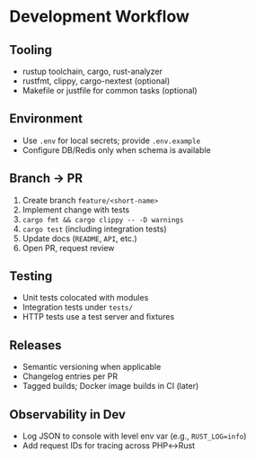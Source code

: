 # Development Workflow

## Tooling
- rustup toolchain, cargo, rust-analyzer
- rustfmt, clippy, cargo-nextest (optional)
- Makefile or justfile for common tasks (optional)

## Environment
- Use `.env` for local secrets; provide `.env.example`
- Configure DB/Redis only when schema is available

## Branch → PR
1. Create branch `feature/<short-name>`
2. Implement change with tests
3. `cargo fmt && cargo clippy -- -D warnings`
4. `cargo test` (including integration tests)
5. Update docs (`README`, `API`, etc.)
6. Open PR, request review

## Testing
- Unit tests colocated with modules
- Integration tests under `tests/`
- HTTP tests use a test server and fixtures

## Releases
- Semantic versioning when applicable
- Changelog entries per PR
- Tagged builds; Docker image builds in CI (later)

## Observability in Dev
- Log JSON to console with level env var (e.g., `RUST_LOG=info`)
- Add request IDs for tracing across PHP↔Rust
